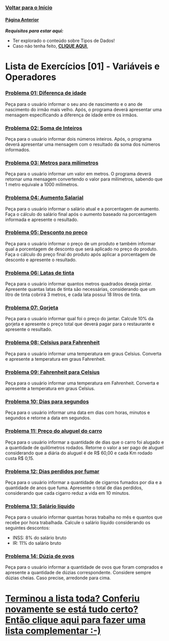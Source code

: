 ### [**Voltar para o Início**](../../../README.md)

#### [**Página Anterior**](../README.md)

***Requisitos para estar aqui:***
- Ter explorado o conteúdo sobre Tipos de Dados!
- Caso não tenha feito, [**CLIQUE AQUI**.](../README.md)

# Lista de Exercícios [01] - Variáveis e Operadores

### **<u>[Problema 01: Diferença de idade](01_diferencaIdade.html)</u>**
Peça para o usuário informar o seu ano de nascimento e o ano de nascimento do irmão mais velho. Após, o programa deverá apresentar uma mensagem especificando a diferença de idade entre os irmãos.

### **<u>[Problema 02: Soma de Inteiros](02_somaInteiros.html)</u>**
Peça para o usuário informar dois números inteiros. Após, o programa deverá apresentar uma mensagem com o resultado da soma dos números informados.

### **<u>[Problema 03: Metros para milímetros](03_metrosParaMilimetros.html.html)</u>**
Peça para o usuário informar um valor em metros. O programa deverá retornar uma mensagem convertendo o valor para milímetros, sabendo que 1 metro equivale a 1000 milímetros.

### **<u>[Problema 04: Aumento Salarial](04_aumentoSalarial.html)</u>**
Peça para o usuário informar o salário atual e a porcentagem de aumento. Faça o cálculo do salário final após o aumento baseado na porcentagem informada e apresente o resultado.

### **<u>[Problema 05: Desconto no preço](05_descontoPreco.html)</u>**
Peça para o usuário informar o preço de um produto e também informar qual a porcentagem de desconto que será aplicado no preço do produto. Faça o cálculo do preço final do produto após aplicar a porcentagem de desconto e apresente o resultado.

### **<u>[Problema 06: Latas de tinta](06_latasTinta.html.html)</u>**
Peça para o usuário informar quantos metros quadrados deseja pintar. Apresente quantas latas de tinta são necessárias, considerando que um litro de tinta cobrirá 3 metros, e cada lata possui 18 litros de tinta.

### **<u>[Problema 07: Gorjeta](07_gorjeta.html)</u>**
Peça para o usuário informar qual foi o preço do jantar. Calcule 10% da gorjeta e apresente o preço total que deverá pagar para o restaurante e apresente o resultado.

### **<u>[Problema 08: Celsius para Fahrenheit](08_celsiusFahrenheit.html)</u>**
Peça para o usuário informar uma temperatura em graus Celsius. Converta e apresente a temperatura em graus Fahrenheit.

### **<u>[Problema 09: Fahrenheit para Celsius](09_fahrenheitCelsius.html)</u>**
Peça para o usuário informar uma temperatura em Fahrenheit. Converta e apresente a temperatura em graus Celsius.

### **<u>[Problema 10: Dias para segundos](10_diasParaSegundos.html)</u>**
Peça para o usuário informar uma data em dias com horas, minutos e segundos e retorne a data em segundos.

### **<u>[Problema 11: Preço do aluguel do carro](11_precoAluguelCarro.html)</u>**
Peça para o usuário informar a quantidade de dias que o carro foi alugado e a quantidade de quilômetros rodados. Retorne o valor a ser pago de aluguel considerando que a diária do aluguel é de R$ 60,00 e cada Km rodado custa R$ 0,15.

### **<u>[Problema 12: Dias perdidos por fumar](12_diasPerdidosFumar.html)</u>**
Peça para o usuário informar a quantidade de cigarros fumados por dia e a quantidade de anos que fuma. Apresente o total de dias perdidos, considerando que cada cigarro reduz a vida em 10 minutos.

### **<u>[Problema 13: Salário líquido](13_salarioLiquido.html)</u>**
Peça para o usuário informar quantas horas trabalha no mês e quantos que recebe por hora trabalhada. Calcule o salário líquido considerando os seguintes descontos:
- INSS: 8% do salário bruto
- IR: 11% do salário bruto

### **<u>[Problema 14: Dúzia de ovos](14_duziaOvos.html)</u>**
Peça para o usuário informar a quantidade de ovos que foram comprados e apresente a quantidade de dúzias correspondente. Considere sempre dúzias cheias. Caso precise, arredonde para cima.

# [**Terminou a lista toda? Conferiu novamente se está tudo certo? Então clique aqui para fazer uma lista complementar :-)**](../02_05_02_listaExercicios_2/README.md)